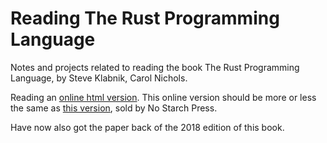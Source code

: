 # Reading The Rust Programming Language

Notes and projects related to reading the book The Rust Programming Language, by Steve Klabnik, Carol Nichols.

Reading an [online html version](https://doc.rust-lang.org/book/). This online version should be more or less the same as [this version](https://nostarch.com/Rust2018), sold by No Starch Press.

Have now also got the paper back of the 2018 edition of this book.
